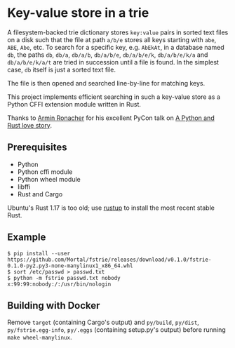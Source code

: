 Key-value store in a trie
=========================

A filesystem-backed trie dictionary stores `key:value` pairs
in sorted text files on a disk such that the file at path
`a/b/e` stores all keys starting with `abe`, `ABE`, `Abe`, etc.
To search for a specific key, e.g. `AbEkAt`, in a database named `db`, the paths
`db`, `db/a`, `db/a/b`, `db/a/b/e`, `db/a/b/e/k`, `db/a/b/e/k/a` and `db/a/b/e/k/a/t`
are tried in succession until a file is found.
In the simplest case, `db` itself is just a sorted text file.

The file is then opened and searched line-by-line for matching keys.

This project implements efficient searching in such a key-value store
as a Python CFFI extension module written in Rust.

Thanks to
[Armin Ronacher](https://github.com/mitsuhiko)
for his excellent PyCon talk on
[A Python and Rust love story](https://www.youtube.com/watch?v=zmtHaZG7pPc).

Prerequisites
-------------

* Python
* Python cffi module
* Python wheel module
* libffi
* Rust and Cargo

Ubuntu's Rust 1.17 is too old; use [rustup](https://www.rustup.rs/)
to install the most recent stable Rust.

Example
-------

```
$ pip install --user https://github.com/Mortal/fstrie/releases/download/v0.1.0/fstrie-0.1.0-py2.py3-none-manylinux1_x86_64.whl
$ sort /etc/passwd > passwd.txt
$ python -m fstrie passwd.txt nobody
x:99:99:nobody:/:/usr/bin/nologin
```

Building with Docker
--------------------

Remove `target` (containing Cargo's output) and `py/build`, `py/dist`,
`py/fstrie.egg-info`, `py/.eggs` (containing setup.py's output) before running
`make wheel-manylinux`.
